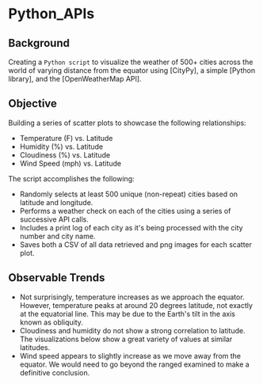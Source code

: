 # Python_APIs
## Background
Creating a `Python script` to visualize the weather of 500+ cities across the world of varying distance from the equator using [CityPy], a simple [Python library], and the [OpenWeatherMap API].
## Objective
Building a series of scatter plots to showcase the following relationships:
- Temperature (F) vs. Latitude
- Humidity (%) vs. Latitude
- Cloudiness (%) vs. Latitude
- Wind Speed (mph) vs. Latitude

The script accomplishes the following:
- Randomly selects at least 500 unique (non-repeat) cities based on latitude and longitude.
- Performs a weather check on each of the cities using a series of successive API calls.
- Includes a print log of each city as it's being processed with the city number and city name.
- Saves both a CSV of all data retrieved and png images for each scatter plot.
## Observable Trends
- Not surprisingly, temperature increases as we approach the equator. However, temperature peaks at around 20 degrees latitude, not exactly at the equatorial line. This may be due to the Earth's tilt in the axis known as obliquity.
- Cloudiness and humidity do not show a strong correlation to latitude. The visualizations below show a great variety of values at similar latitudes.
- Wind speed appears to slightly increase as we move away from the equator. We would need to go beyond the ranged examined to make a definitive conclusion.

